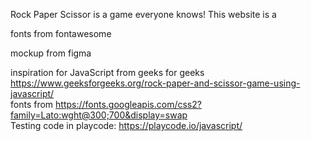 Rock Paper Scissor is a game everyone knows! This website is a

fonts from fontawesome 

mockup from figma 

inspiration for JavaScript from geeks for geeks https://www.geeksforgeeks.org/rock-paper-and-scissor-game-using-javascript/
<br>
fonts from https://fonts.googleapis.com/css2?family=Lato:wght@300;700&display=swap 
<br>
Testing code in playcode: https://playcode.io/javascript/
